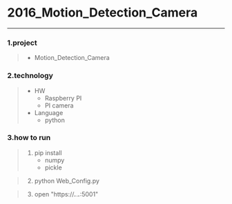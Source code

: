 # 2016_Motion_Detection_Camera
<hr/>

### 1.project
> * Motion_Detection_Camera

### 2.technology
> * HW
>   - Raspberry PI
>   - PI camera
> * Language
>   - python

### 3.how to run
> 1. pip install
>    - numpy
>    - pickle

> 2. python Web_Config.py

> 3. open "https://***.***.***.***:5001"
